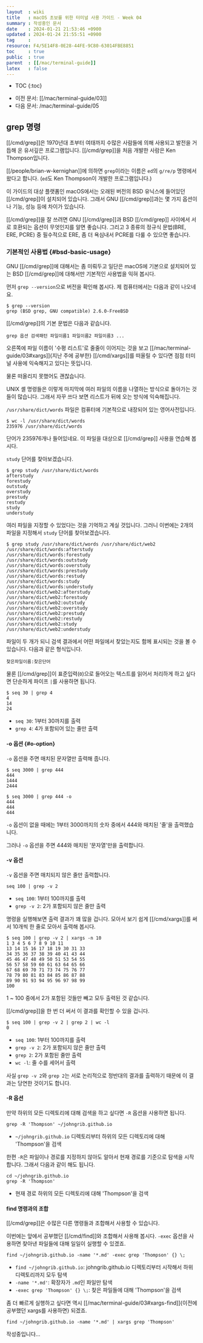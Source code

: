 ```yaml
---
layout  : wiki
title   : macOS 초보를 위한 터미널 사용 가이드 - Week 04
summary : 작성중인 문서
date    : 2024-01-21 21:53:46 +0900
updated : 2024-01-24 21:55:51 +0900
tag     : 
resource: F4/5E14F8-0E28-44FE-9C80-63014FBE8851
toc     : true
public  : true
parent  : [[/mac/terminal-guide]]
latex   : false
---
```

* TOC
{:toc}

- 이전 문서: [[/mac/terminal-guide/03]]
- 다음 문서: /mac/terminal-guide/05

## grep 명령

[[/cmd/grep]]은 1970년대 초부터 여태까지 수많은 사람들에 의해 사용되고 발전을 거듭해 온 유서깊은 프로그램입니다.
[[/cmd/grep]]을 처음 개발한 사람은 Ken Thompson입니다.

[[/people/brian-w-kernighan]]에 의하면 `grep`이라는 이름은 `ed`의 `g/re/p` 명령에서 왔다고 합니다.
(`ed`도 Ken Thompson이 개발한 프로그램입니다.)

이 가이드의 대상 플랫폼인 macOS에서는 오래된 버전의 BSD 유닉스에 들어있던 [[/cmd/grep]]이 설치되어 있습니다.
그래서 GNU [[/cmd/grep]]과는 몇 가지 옵션이나 기능, 성능 등에 차이가 있습니다.

[[/cmd/grep]]을 잘 쓰려면 GNU [[/cmd/grep]]과 BSD [[/cmd/grep]] 사이에서 서로 호환되는 옵션이 무엇인지를 알면 좋습니다.
그리고 3 종류의 정규식 문법(BRE, ERE, PCRE) 중 필수적으로 ERE, 좀 더 욕심내서 PCRE를 다룰 수 있으면 좋습니다.

### 기본적인 사용법 {#bsd-basic-usage}

GNU [[/cmd/grep]]에 대해서는 좀 미뤄두고 일단은 macOS에 기본으로 설치되어 있는 BSD [[/cmd/grep]]에 대해서만 기본적인 사용법을 익혀 봅시다.

먼저 `grep --version`으로 버전을 확인해 봅시다. 제 컴퓨터에서는 다음과 같이 나오네요.

```
$ grep --version
grep (BSD grep, GNU compatible) 2.6.0-FreeBSD
```

[[/cmd/grep]]의 기본 문법은 다음과 같습니다.

```
grep 옵션 검색패턴 파일이름1 파일이름2 파일이름3 ...
```

오른쪽에 파일 이름이 '수평 리스트'로 줄줄이 이어지는 것을 보고
[[/mac/terminal-guide/03#xargs]]{지난 주에 공부한} [[/cmd/xargs]]를 떠올릴 수 있다면 점점 터미널 사용에 익숙해지고 있다는 뜻입니다.

물론 떠올리지 못했어도 괜찮습니다.

UNIX 셸 명령들은 이렇게 마지막에 여러 파일의 이름을 나열하는 방식으로 돌아가는 것들이 많습니다.
그래서 자꾸 쓰다 보면 리스트가 뒤에 오는 방식에 익숙해집니다.

`/usr/share/dict/words` 파일은 컴퓨터에 기본적으로 내장되어 있는 영어사전입니다.

```
$ wc -l /usr/share/dict/words
235976 /usr/share/dict/words
```

단어가 235976개나 들어있네요. 이 파일을 대상으로 [[/cmd/grep]] 사용을 연습해 봅시다.

`study` 단어를 찾아보겠습니다.

```
$ grep study /usr/share/dict/words
afterstudy
forestudy
outstudy
overstudy
prestudy
restudy
study
understudy
```

여러 파일을 지정할 수 있었다는 것을 기억하고 계실 것입니다.
그러니 이번에는 2개의 파일을 지정해서 `study` 단어를 찾아보겠습니다.

```
$ grep study /usr/share/dict/words /usr/share/dict/web2
/usr/share/dict/words:afterstudy
/usr/share/dict/words:forestudy
/usr/share/dict/words:outstudy
/usr/share/dict/words:overstudy
/usr/share/dict/words:prestudy
/usr/share/dict/words:restudy
/usr/share/dict/words:study
/usr/share/dict/words:understudy
/usr/share/dict/web2:afterstudy
/usr/share/dict/web2:forestudy
/usr/share/dict/web2:outstudy
/usr/share/dict/web2:overstudy
/usr/share/dict/web2:prestudy
/usr/share/dict/web2:restudy
/usr/share/dict/web2:study
/usr/share/dict/web2:understudy
```

파일이 두 개가 되니 검색 결과에서 어떤 파일에서 찾았는지도 함께 표시되는 것을 볼 수 있습니다.
다음과 같은 형식입니다.

```
찾은파일이름:찾은단어
```

물론 [[/cmd/grep]]이 표준입력(`0`)으로 들어오는 텍스트를 읽어서 처리하게 하고 싶다면 단순하게 파이프 `|`를 사용하면 됩니다.

```
$ seq 30 | grep 4
4
14
24
```

- `seq 30`: 1부터 30까지를 출력
- `grep 4`: 4가 포함되어 있는 줄만 출력

#### -o 옵션 {#o-option}

`-o` 옵션을 주면 매치된 문자열만 출력해 줍니다.

```
$ seq 3000 | grep 444
444
1444
2444

$ seq 3000 | grep 444 -o
444
444
444
```

`-o` 옵션이 없을 때에는 1부터 3000까지의 숫자 중에서 444와 매치된 '줄'을 출력했습니다.

그러나 `-o` 옵션을 주면 444와 매치된 '문자열'만을 출력합니다.

#### -v 옵션

`-v` 옵션을 주면 매치되지 않은 줄만 출력합니다.

```
seq 100 | grep -v 2
```

- `seq 100`: 1부터 100까지를 출력
- `grep -v 2`: 2가 포함되지 않은 줄만 출력

명령을 실행해보면 출력 결과가 꽤 많을 겁니다.
모아서 보기 쉽게 [[/cmd/xargs]]를 써서 10개씩 한 줄로 모아서 출력해 봅시다.

```
$ seq 100 | grep -v 2 | xargs -n 10
1 3 4 5 6 7 8 9 10 11
13 14 15 16 17 18 19 30 31 33
34 35 36 37 38 39 40 41 43 44
45 46 47 48 49 50 51 53 54 55
56 57 58 59 60 61 63 64 65 66
67 68 69 70 71 73 74 75 76 77
78 79 80 81 83 84 85 86 87 88
89 90 91 93 94 95 96 97 98 99
100
```

1 ~ 100 중에서 2가 포함된 것들만 빼고 모두 출력된 것 같습니다.

[[/cmd/grep]]을 한 번 더 써서 이 결과를 확인할 수 있을 겁니다.

```
$ seq 100 | grep -v 2 | grep 2 | wc -l
0
```

- `seq 100`: 1부터 100까지를 출력
- `grep -v 2`: 2가 포함되지 않은 줄만 출력
- `grep 2`: 2가 포함된 줄만 출력
- `wc -l`: 줄 수를 세어서 출력

사실 `grep -v 2`와 `grep 2`는 서로 논리적으로 정반대의 결과를 출력하기 때문에 이 결과는 당연한 것이기도 합니다.

#### -R 옵션

만약 하위의 모든 디렉토리에 대해 검색을 하고 싶다면 `-R` 옵션을 사용하면 됩니다.

```
grep -R 'Thompson' ~/johngrib.github.io
```

- `~/johngrib.github.io` 디렉토리부터 하위의 모든 디렉토리에 대해 'Thompson'을 검색

한편 `-R`은 파일이나 경로를 지정하지 않아도 알아서 현재 경로를 기준으로 탐색을 시작합니다.
그래서 다음과 같이 해도 됩니다.

```
cd ~/johngrib.github.io
grep -R 'Thompson'
```

- 현재 경로 하위의 모든 디렉토리에 대해 'Thompson'을 검색


#### find 명령과의 조합

[[/cmd/grep]]은 수많은 다른 명령들과 조합해서 사용할 수 있습니다.

이번에는 앞에서 공부했던 [[/cmd/find]]와 조합해서 사용해 봅시다.
`-exec` 옵션을 사용하면 찾아낸 파일들에 대해 일일이 실행할 수 있겠죠.

```
find ~/johngrib.github.io -name '*.md' -exec grep 'Thompson' {} \;
```

- `find ~/johngrib.github.io`: johngrib.github.io 디렉토리부터 시작해서 하위 디렉토리까지 모두 탐색
- `-name '*.md'`: 확장자가 `.md`인 파일만 탐색
- `-exec grep 'Thompson' {} \;`: 찾은 파일들에 대해 'Thompson'을 검색

좀 더 빠르게 실행하고 싶다면 역시 [[/mac/terminal-guide/03#xargs-find]]{이전에 공부했던 xargs를 사용하면} 되겠죠.

```
find ~/johngrib.github.io -name '*.md' | xargs grep 'Thompson'
```


작성중입니다...
